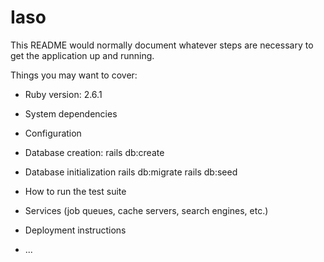 # Iaso

This README would normally document whatever steps are necessary to get the
application up and running.

Things you may want to cover:

* Ruby version:
2.6.1

* System dependencies

* Configuration

* Database creation:
rails db:create

* Database initialization
rails db:migrate
rails db:seed

* How to run the test suite

* Services (job queues, cache servers, search engines, etc.)

* Deployment instructions

* ...
